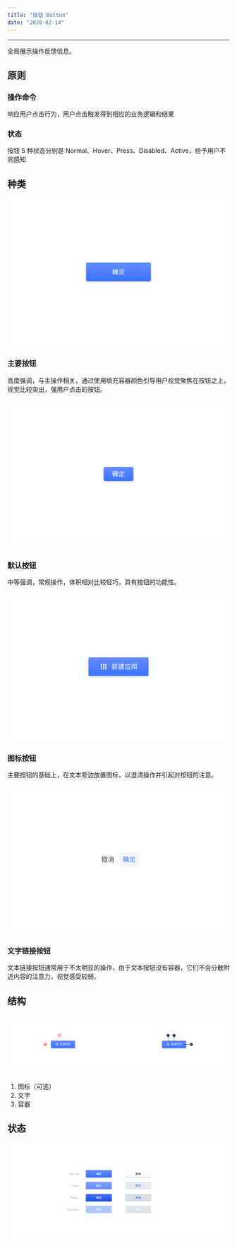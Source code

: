 ```yaml
---
title: "按钮 Button"
date: "2020-02-14"
---
```


---

全局展示操作反馈信息。

## 原则

### 操作命令

响应用户点击行为，用户点击触发得到相应的业务逻辑和结果

### 状态

按钮 5 种状态分别是 Normal、Hover、Press、Disabled、Active，给予用户不同感知

## 种类

![button-1](./button-1.jpg)

### 主要按钮

高度强调，与主操作相关，通过使用填充容器颜色引导用户视觉聚焦在按钮之上，视觉比较突出，强用户点击的按钮。

![button-2](./button-2.jpg)

### 默认按钮

中等强调，常规操作，体积相对比较轻巧，具有按钮的功能性。

![button-3](./button-3.jpg)

### 图标按钮

主要按钮的基础上，在文本旁边放置图标，以澄清操作并引起对按钮的注意。

![button-4](./button-4.jpg)

### 文字链接按钮

文本链接按钮通常用于不太明显的操作，由于文本按钮没有容器，它们不会分散附近内容的注意力，视觉感受较弱。

## 结构

![button-5](./button-5.jpg)

1. 图标（可选）
2. 文字
3. 容器

## 状态

![button-6](./button-6.jpg)
